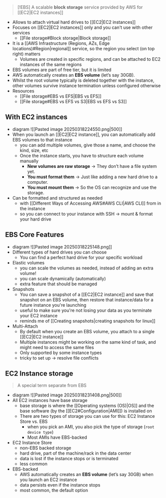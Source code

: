 
>[!EBS]
>A scalable **block storage** service provided by AWS for [[EC2|EC2 instances]]

- Allows to attach virtual hard drives to [[EC2|EC2 instances]]
- Focuses on [[EC2|EC2 instances]] only and you can't use with other services
	- [[File storage#Block storage|Block storage]]
- It is a [[AWS Infrastructure (Regions, AZs, Edge locations)#Region|regional]] service, so the region you select (on top right) matters
	- Volumes are created in specific regions, and can be attached to EC2 instances of the same regions
- EBS volumes are part of free tier, but it is limited 
- AWS automatically creates an **EBS volume** (let’s say 30GB).
- Whilst the root volume typically is deleted together with the instance, other volumes survive instance termination unless configured otherwise
- Resources
	- [[File storage#EBS vs EFS|EBS vs EFS]]
	- [[File storage#EBS vs EFS vs S3|EBS vs EFS vs S3]]
## With EC2 instances
- diagram
	![[Pasted image 20250318224550.png|500]]
- When you launch an [[EC2|EC2 instance]], you can automatically add EBS volumes to that instance
	- you can add multiple volumes, give those a name, and choose the kind, size, etc
	- Once the instance starts, you have to structure each volume manually
		- **New volumes are raw storage** → They don’t have a file system yet.
		- **You must format them** → Just like adding a new hard drive to a computer.
		- **You must mount them** → So the OS can recognize and use the storage.
- Can be formatted and structured as needed
	- with [[Different Ways of Accessing AWS#AWS CLI|AWS CLI]] from in the instance
	- so you can connect to your instance with SSH -> mount & format your hard drive 
## EBS Core Features
- diagram
	![[Pasted image 20250318225148.png]]
- Different types of hard drives you can choose 
	- You can find a perfect hard drive for your specific workload
- Elastic volumes
	- you can scale the volumes as needed, instead of adding an extra volume!
	- you can scale dynamically (automatically)
	- extra feature that should be managed
- Snapshots
	- You can save a snapshot of a [[EC2|EC2 instance]] and save that snapshot on an EBS volume, then restore that instance/data for a future instance you're launching
	- useful to make sure you're not losing your data as you terminate your EC2 instance
	- reminds me of [[Creating snapshots|creating snapshots for linux]]
- Multi-Attach
	- By default when you create an EBS volume, you attach to a single [[EC2|EC2 instance]]
	- Multiple instances might be working on the same kind of task, and might need to access the same files
	- Only supported by some instance types
	- tricky to set up -> resolve file conflicts
## EC2 Instance storage
> A special term separate from EBS
- diagram
	![[Pasted image 20250318231408.png|500]]
- All EC2 instances have base storage
	- base storage is where the [[Operating systems (OS)|OS]] and the base software (by the [[EC2#Configuration|AMI]]) is installed on
	- There are two types of storage you can use for this: EC2 Instance Store vs. EBS
		- when you pick an AMI, you also pick the type of storage (`root device type`)
		- Most AMIs have EBS-backed
- EC2 Instance Store
	- non-EBS backed storage
	- hard drive, part of the machine/rack in the data center
	- data is lost if the instance stops or is terminated
	- less common
- EBS-backed
	- AWS automatically creates an **EBS volume** (let’s say 30GB) when you launch an EC2 instance
	- data persists even if the instance stops
	- most common, the default option